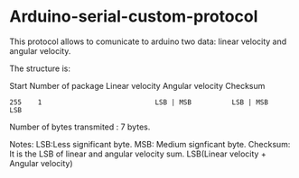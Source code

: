 # Arduino-serial-custom-protocol

This protocol allows to comunicate to arduino two data: linear velocity and angular velocity. 

The structure is:

 Start	                 Number of package		                 Linear velocity		      Angular velocity		     Checksum
 
	
	255    1                            LSB | MSB          LSB | MSB            LSB

Number of bytes transmited : 7 bytes.

Notes:
LSB:Less significant byte.
MSB: Medium signficant byte.
Checksum: It is the LSB of linear and angular velocity sum. LSB(Linear velocity + Angular velocity) 
